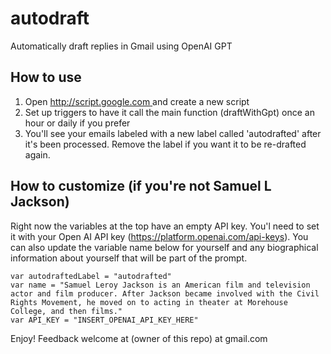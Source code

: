 # autodraft
Automatically draft replies in Gmail using OpenAI GPT

## How to use

1. Open [http://script.google.com ](https://script.google.com/) and create a new script
2. Set up triggers to have it call the main function (draftWithGpt) once an hour or daily if you prefer
3. You'll see your emails labeled with a new label called 'autodrafted' after it's been processed. Remove the label if you want it to be re-drafted again.

## How to customize (if you're not Samuel L Jackson)

Right now the variables at the top have an empty API key. You'l need to set it with your Open AI API key (https://platform.openai.com/api-keys). You can also update the variable name below for yourself and any biographical information about yourself that will be part of the prompt.

```
var autodraftedLabel = "autodrafted"
var name = "Samuel Leroy Jackson is an American film and television actor and film producer. After Jackson became involved with the Civil Rights Movement, he moved on to acting in theater at Morehouse College, and then films."
var API_KEY = "INSERT_OPENAI_API_KEY_HERE"
```

Enjoy! Feedback welcome at (owner of this repo) at gmail.com
